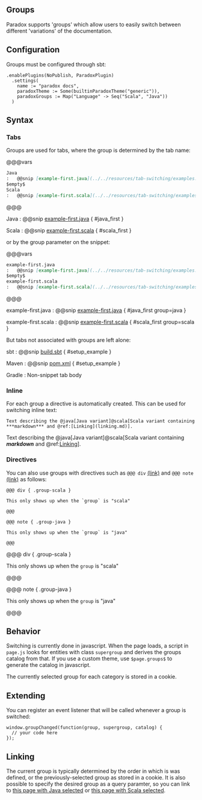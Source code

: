 Groups
------

Paradox supports 'groups' which allow users to easily switch between different
'variations' of the documentation.

## Configuration

Groups must be configured through sbt:

```
.enablePlugins(NoPublish, ParadoxPlugin)
  .settings(
    name := "paradox docs",
    paradoxTheme := Some(builtinParadoxTheme("generic")),
    paradoxGroups := Map("Language" -> Seq("Scala", "Java"))
  )
```

## Syntax

### Tabs

Groups are used for tabs, where the group is determined by the tab name:

@@@vars
```markdown
Java
:   @@snip [example-first.java](../../resources/tab-switching/examples.java) { #java_first }
$empty$
Scala
:   @@snip [example-first.scala](../../resources/tab-switching/examples.scala) { #scala_first }
```
@@@

Java
:   @@snip [example-first.java](../../resources/tab-switching/examples.java) { #java_first }

Scala
:   @@snip [example-first.scala](../../resources/tab-switching/examples.scala) { #scala_first }

or by the group parameter on the snippet:

@@@vars
```markdown
example-first.java
:   @@snip [example-first.java](../../resources/tab-switching/examples.java) { #java_first group=java }
$empty$
example-first.scala
:   @@snip [example-first.scala](../../resources/tab-switching/examples.scala) { #scala_first group=scala }
```
@@@

example-first.java
:   @@snip [example-first.java](../../resources/tab-switching/examples.java) { #java_first group=java }

example-first.scala
:   @@snip [example-first.scala](../../resources/tab-switching/examples.scala) { #scala_first group=scala }


But tabs not associated with groups are left alone:

sbt
:   @@snip [build.sbt](../../resources/build.sbt) { #setup_example }

Maven
:   @@snip [pom.xml](../../resources/pom.xml) { #setup_example }

Gradle
:   Non-snippet tab body


### Inline

For each group a directive is automatically created. This can be used for
switching inline text:

```
Text describing the @java[Java variant]@scala[Scala variant containing ***markdown*** and @ref:[Linking](linking.md)].
```

Text describing the @java[Java variant]@scala[Scala variant containing ***markdown*** and @ref:[Linking](linking.md)].

### Directives

You can also use groups with directives such as `@@@ div` [(link)](http://developer.lightbend.com/docs/paradox/latest/features/css-friendliness.html#div)
and `@@@ note` [(link)](http://developer.lightbend.com/docs/paradox/latest/features/css-friendliness.html#div) as follows:

```
@@@ div { .group-scala }

This only shows up when the `group` is "scala"

@@@

@@@ note { .group-java }

This only shows up when the `group` is "java"

@@@
```

@@@ div { .group-scala }

This only shows up when the `group` is "scala"

@@@

@@@ note { .group-java }

This only shows up when the `group` is "java"

@@@

## Behavior

Switching is currently done in javascript. When the page loads, a script in
`page.js` looks for entities with class `supergroup` and derives the groups
catalog from that. If you use a custom theme, use `$page.groups$` to generate
the catalog in javascript.

The currently selected group for each category is stored in a cookie.

## Extending

You can register an event listener that will be called whenever a group is switched:

```
window.groupChanged(function(group, supergroup, catalog) {
  // your code here
});
```

## Linking

The current group is typically determined by the order in which is was defined, or the previously-selected
group as stored in a cookie. It is also possible to specify the desired group as a query paramter,
so you can link to [this page with Java selected](?language=java) or [this page with Scala selected](?language=scala).
